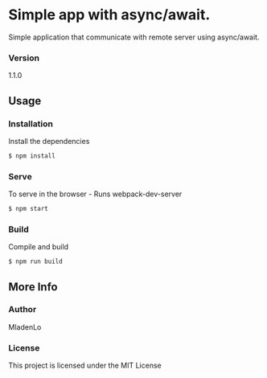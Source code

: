 # Simple app with async/await.

Simple application that communicate with remote server using async/await.

### Version
1.1.0

## Usage

### Installation

Install the dependencies

```sh
$ npm install
```

### Serve
To serve in the browser  - Runs webpack-dev-server

```sh
$ npm start
```

### Build
Compile and build

```sh
$ npm run build
```

## More Info

### Author

MladenLo

### License

This project is licensed under the MIT License